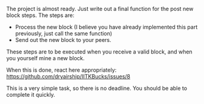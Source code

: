 The project is almost ready. Just write out a final function for the post new block steps. The steps are:

 - Process the new block (I believe you have already implemented this part previously, just call the same function)
 - Send out the new block to your peers.

These steps are to be executed when you receive a valid block, and when you yourself mine a new block.

When this is done, react here appropriately: https://github.com/dryairship/IITKBucks/issues/8

This is a very simple task, so there is no deadline. You should be able to complete it quickly. 
